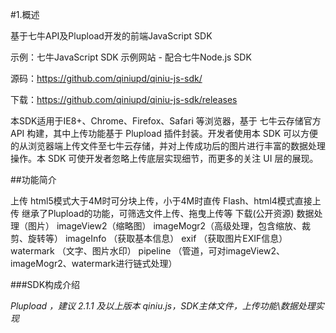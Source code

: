 #1.概述

基于七牛API及Plupload开发的前端JavaScript SDK

示例：七牛JavaScript SDK 示例网站 - 配合七牛Node.js SDK

源码：https://github.com/qiniupd/qiniu-js-sdk/

下载：https://github.com/qiniupd/qiniu-js-sdk/releases

本SDK适用于IE8+、Chrome、Firefox、Safari 等浏览器，基于 七牛云存储官方API 构建，其中上传功能基于 Plupload 插件封装。开发者使用本 SDK 可以方便的从浏览器端上传文件至七牛云存储，并对上传成功后的图片进行丰富的数据处理操作。本 SDK 可使开发者忽略上传底层实现细节，而更多的关注 UI 层的展现。


##功能简介

上传
html5模式大于4M时可分块上传，小于4M时直传
Flash、html4模式直接上传
继承了Plupload的功能，可筛选文件上传、拖曳上传等
下载(公开资源)
数据处理（图片）
imageView2（缩略图）
imageMogr2（高级处理，包含缩放、裁剪、旋转等）
imageInfo （获取基本信息）
exif （获取图片EXIF信息）
watermark （文字、图片水印）
pipeline （管道，可对imageView2、imageMogr2、watermark进行链式处理）

###SDK构成介绍

*Plupload ，建议 2.1.1 及以上版本
qiniu.js，SDK主体文件，上传功能\数据处理实现*